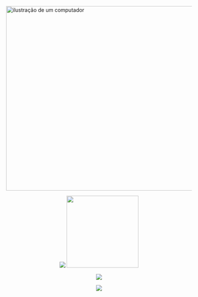 <img src="https://raw.githubusercontent.com/MicaelliMedeiros/micaellimedeiros/master/image/computer-illustration.png" alt="ilustração de um computador" width="800px" height="500px" align="center">

<p align="center">
  <a>
    <img src="https://github-readme-stats-nu-ten-24.vercel.app/api?username=westsidedev&show_icons=true&theme=transparent" />
    <img src="https://github-readme-stats-nu-ten-24.vercel.app/api/top-langs/?username=westsidedev&layout=compact&langs_count=8&size_weight=0.5&count_weight=0.5&theme=transparent" widht=700px height=195px/>
  </a>
</p>

<p align="center">
  <a href="https://skillicons.dev">
    <img src="https://skillicons.dev/icons?i=java,python,rust,nodejs,php,bash" />
  </a>
</p>

<p align="center">
  <a href="https://skillicons.dev">
    <img src="https://skillicons.dev/icons?i=git,github,react,html,css,vscode,selenium,regex,mysql,maven,linux" />
  </a>
</p>
